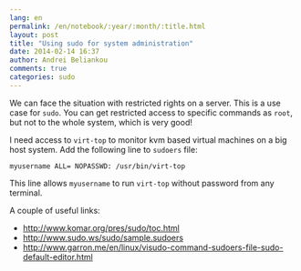```yaml
---
lang: en
permalink: /en/notebook/:year/:month/:title.html
layout: post
title: "Using sudo for system administration"
date: 2014-02-14 16:37
author: Andrei Beliankou
comments: true
categories: sudo
---
```


We can face the situation with restricted rights on a server. This is a use case for <code>sudo</code>.
You can get restricted access to specific commands as <code>root</code>, but not to the whole system, which is very good!

I need access to <code>virt-top</code> to monitor kvm based virtual machines on a big host system. Add the following line to <code>sudoers</code> file:

```
myusername ALL= NOPASSWD: /usr/bin/virt-top
```

This line allows <code>myusername</code> to run <code>virt-top</code> without password from any terminal.

A couple of useful links:

* http://www.komar.org/pres/sudo/toc.html
* http://www.sudo.ws/sudo/sample.sudoers
* http://www.garron.me/en/linux/visudo-command-sudoers-file-sudo-default-editor.html
